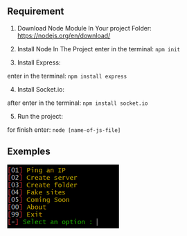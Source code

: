 ## Requirement

1) Download Node Module In Your project Folder:
  https://nodejs.org/en/download/

2) Install Node In The Project
  enter in the terminal: `npm init`

3) Install Express:

  enter in the terminal: `npm install express`

4) Install Socket.io:

  after enter in the terminal: `npm install socket.io`

5) Run the project:

  for finish enter: `node [name-of-js-file]`

## Exemples

![Coming soon...](https://raw.githubusercontent.com/Creator754915/Hack-Tools/main/preview.png)
